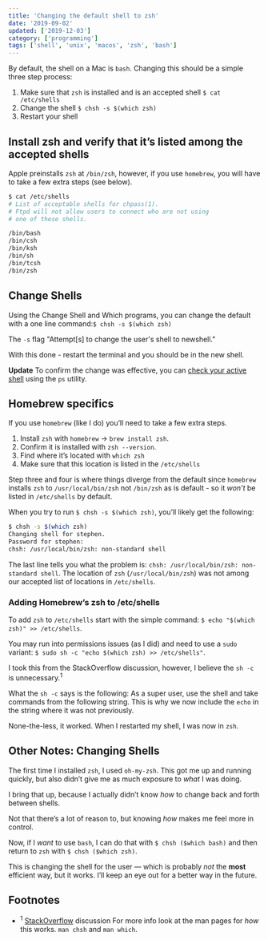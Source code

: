 ```yaml
---
title: 'Changing the default shell to zsh'
date: '2019-09-02'
updated: ['2019-12-03']
category: ['programming']
tags: ['shell', 'unix', 'macos', 'zsh', 'bash']
---
```


By default, the shell on a Mac is `bash`. Changing this should be a simple three step process:

1. Make sure that `zsh` is installed and is an accepted shell `$ cat /etc/shells`
2. Change the shell `$ chsh -s $(which zsh)`
3. Restart your shell

## Install zsh and verify that it’s listed among the accepted shells

Apple preinstalls `zsh` at `/bin/zsh`, however, if you use `homebrew`, you will have to take a few extra steps (see below).

```bash
$ cat /etc/shells
# List of acceptable shells for chpass(1).
# Ftpd will not allow users to connect who are not using
# one of these shells.

/bin/bash
/bin/csh
/bin/ksh
/bin/sh
/bin/tcsh
/bin/zsh
```

## Change Shells

Using the Change Shell and Which programs, you can change the default with a one line command:`$ chsh -s $(which zsh)`

The `-s` flag "Attempt[s] to change the user's shell to newshell."

With this done - restart the terminal and you should be in the new shell.

**Update** To confirm the change was effective, you can [check your active shell](../../2019-12-03/check-active-shell) using the `ps` utility.

## Homebrew specifics

If you use `homebrew` (like I do) you’ll need to take a few extra steps.

1. Install `zsh` with `homebrew` -> `brew install zsh`.
2. Confirm it is installed with `zsh --version`.
3. Find where it’s located with `which zsh`
4. Make sure that this location is listed in the `/etc/shells`

Step three and four is where things diverge from the default since `homebrew` installs `zsh` to `/usr/local/bin/zsh` not `/bin/zsh` as is default - so it _won’t_ be listed in `/etc/shells` by default.

When you try to run `$ chsh -s $(which zsh)`, you’ll likely get the following:

```bash
$ chsh -s $(which zsh)
Changing shell for stephen.
Password for stephen:
chsh: /usr/local/bin/zsh: non-standard shell
```

The last line tells you what the problem is: `chsh: /usr/local/bin/zsh: non-standard shell`. The location of `zsh` (`/usr/local/bin/zsh`) was not among our accepted list of locations in `/etc/shells`.

### Adding Homebrew’s zsh to /etc/shells

To add `zsh` to `/etc/shells` start with the simple command: `$ echo "$(which zsh)" >> /etc/shells`.

You may run into permissions issues (as I did) and need to use a `sudo` variant: `$ sudo sh -c "echo $(which zsh) >> /etc/shells"`.

I took this from the StackOverflow discussion, however, I believe the `sh -c` is unnecessary.<sup>1</sup>

What the `sh -c` says is the following: As a super user, use the shell and take commands from the following string. This is why we now include the `echo` in the string where it was not previously.

None-the-less, it worked. When I restarted my shell, I was now in `zsh`.

## Other Notes: Changing Shells

The first time I installed `zsh`, I used `oh-my-zsh`. This got me up and running quickly, but also didn’t give me as much exposure to _what_ I was doing.

I bring that up, because I actually didn’t know _how_ to change back and forth between shells.

Not that there’s a lot of reason to, but knowing _how_ makes me feel more in control.

Now, if I _want_ to use `bash`, I can do that with `$ chsh ($which bash)` and then return to `zsh` with `$ chsh ($which zsh)`.

This is changing the shell for the user — which is probably _not_ the **most** efficient way, but it works. I’ll keep an eye out for a better way in the future.

## Footnotes

-   <sup>1</sup> [StackOverflow](https://stackoverflow.com/a/44549662/9888057) discussion
    For more info look at the man pages for _how_ this works.
    `man chsh` and `man which`.
